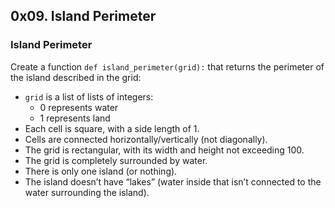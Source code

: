 ## 0x09. Island Perimeter

### Island Perimeter

Create a function `def island_perimeter(grid):` that returns the perimeter of the island described in the grid:

- `grid` is a list of lists of integers:
  - 0 represents water
  - 1 represents land
- Each cell is square, with a side length of 1.
- Cells are connected horizontally/vertically (not diagonally).
- The grid is rectangular, with its width and height not exceeding 100.
- The grid is completely surrounded by water.
- There is only one island (or nothing).
- The island doesn’t have “lakes” (water inside that isn’t connected to the water surrounding the island).

